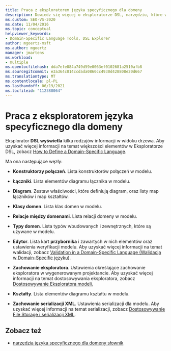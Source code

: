 ```yaml
---
title: Praca z eksploratorem języka specyficznego dla domeny
description: Dowiedz się więcej o eksploratorze DSL, narzędziu, które wyświetla kilka rodzajów informacji w widoku drzewa i zawiera wiele węzłów do definiowania języka specyficznego dla domeny.
ms.custom: SEO-VS-2020
ms.date: 11/04/2016
ms.topic: conceptual
helpviewer_keywords:
- Domain-Specific Language Tools, DSL Explorer
author: mgoertz-msft
ms.author: mgoertz
manager: jmartens
ms.workload:
- multiple
ms.openlocfilehash: dda7efe884a749d59e0063ef0102681a2510afb8
ms.sourcegitcommit: e3a364c014ccdada0860cc4930d428808e20d667
ms.translationtype: MT
ms.contentlocale: pl-PL
ms.lasthandoff: 06/19/2021
ms.locfileid: "112388064"
---
```

# <a name="working-with-the-domain-specific-language-explorer"></a>Praca z eksploratorem języka specyficznego dla domeny
Eksplorator **DSL wyświetla** kilka rodzajów informacji w widoku drzewa. Aby uzyskać więcej informacji na temat większości elementów w Eksploratorze DSL, zobacz [How to Define a Domain-Specific Language](../modeling/how-to-define-a-domain-specific-language.md).

 Ma ona następujące węzły:

- **Konstruktorzy połączeń**. Lista konstruktorów połączeń w modelu.

- **Łączniki**. Lista elementów diagramu łącznika w modelu.

- **Diagram**. Zestaw właściwości, które definiują diagram, oraz listy map łączników i map kształtów.

- **Klasy domen**. Lista klas domen w modelu.

- **Relacje między domenami**. Lista relacji domeny w modelu.

- **Typy domen**. Lista typów wbudowanych i zewnętrznych, które są używane w modelu.

- **Edytor**. Lista kart **przybornika** i zawartych w nich elementów oraz ustawienia weryfikacji modelu. Aby uzyskać więcej informacji na temat walidacji, zobacz [Validation in a Domain-Specific Language (Walidacja w Domain-Specific języku](../modeling/validation-in-a-domain-specific-language.md)).

- **Zachowanie eksploratora**. Ustawienia określające zachowanie eksploratora w wygenerowanym projektancie. Aby uzyskać więcej informacji na temat dostosowywania eksploratora, zobacz [Dostosowywanie Eksploratora modeli.](../modeling/customizing-the-model-explorer.md)

- **Kształty**. Lista elementów diagramu kształtu w modelu.

- **Zachowanie serializacji XML**. Ustawienia serializacji dla modelu. Aby uzyskać więcej informacji na temat serializacji, zobacz [Dostosowywanie File Storage i serializacji XML](../modeling/customizing-file-storage-and-xml-serialization.md).

## <a name="see-also"></a>Zobacz też

- [narzędzia języka specyficznego dla domeny słownik](/previous-versions/bb126564(v=vs.100))